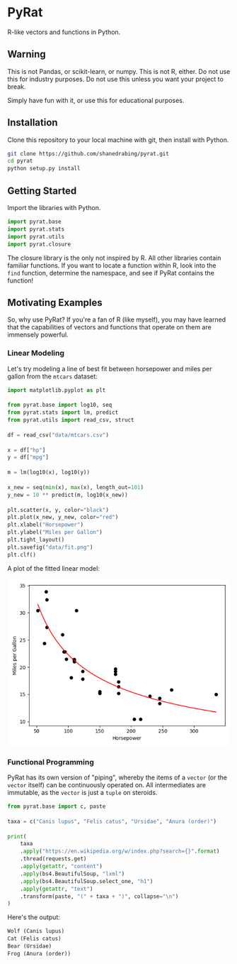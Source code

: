 # PyRat

R-like vectors and functions in Python.

## Warning

This is not Pandas, or scikit-learn, or numpy. This is not R, either. Do not
use this for industry purposes. Do not use this unless you want your project to
break.

Simply have fun with it, or use this for educational purposes.

## Installation

Clone this repository to your local machine with git, then install with Python.

```bash
git clone https://github.com/shanedrabing/pyrat.git
cd pyrat
python setup.py install
```

## Getting Started

Import the libraries with Python.

```python
import pyrat.base
import pyrat.stats
import pyrat.utils
import pyrat.closure
```

The closure library is the only not inspired by R. All other libraries contain
familiar functions. If you want to locate a function within R, look into the
`find` function, determine the namespace, and see if PyRat contains the
function!

## Motivating Examples

So, why use PyRat? If you're a fan of R (like myself), you may have learned
that the capabilities of vectors and functions that operate on them are
immensely powerful.

### Linear Modeling

Let's try modeling a line of best fit between horsepower and miles per gallon
from the `mtcars` dataset:

```python
import matplotlib.pyplot as plt

from pyrat.base import log10, seq
from pyrat.stats import lm, predict
from pyrat.utils import read_csv, struct

df = read_csv("data/mtcars.csv")

x = df["hp"]
y = df["mpg"]

m = lm(log10(x), log10(y))

x_new = seq(min(x), max(x), length_out=101)
y_new = 10 ** predict(m, log10(x_new))

plt.scatter(x, y, color="black")
plt.plot(x_new, y_new, color="red")
plt.xlabel("Horsepower")
plt.ylabel("Miles per Gallon")
plt.tight_layout()
plt.savefig("data/fit.png")
plt.clf()
```

A plot of the fitted linear model:

![data/fit.png](data/fit.png)

### Functional Programming

PyRat has its own version of "piping", whereby the items of a `vector` (or the
`vector` itself) can be continuously operated on. All intermediates are
immutable, as the `vector` is just a `tuple` on steroids.

```python
from pyrat.base import c, paste

taxa = c("Canis lupus", "Felis catus", "Ursidae", "Anura (order)")

print(
    taxa
    .apply("https://en.wikipedia.org/w/index.php?search={}".format)
    .thread(requests.get)
    .apply(getattr, "content")
    .apply(bs4.BeautifulSoup, "lxml")
    .apply(bs4.BeautifulSoup.select_one, "h1")
    .apply(getattr, "text")
    .transform(paste, "(" + taxa + ")", collapse="\n")
)
```

Here's the output:

```txt
Wolf (Canis lupus)
Cat (Felis catus)
Bear (Ursidae)
Frog (Anura (order))
```
